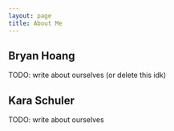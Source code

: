 ```yaml
---
layout: page
title: About Me
---
```


## Bryan Hoang

TODO: write about ourselves (or delete this idk)

## Kara Schuler

TODO: write about ourselves